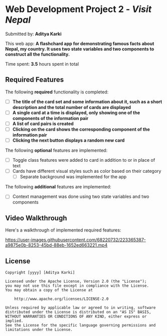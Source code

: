 # Web Development Project 2 - *Visit Nepal*

Submitted by: **Aditya Karki**

This web app: **A flashchard app for demonstrating famous facts about Nepal, my country. It uses two state variables and two components to construct all the functionality.**

Time spent: **3.5** hours spent in total

## Required Features

The following **required** functionality is completed:

- [ ] **The title of the card set and some information about it, such as a short description and the total number of cards are displayed**
- [ ] **A single card at a time is displayed, only showing one of the components of the information pair**
- [ ] **A list of card pairs is created**
- [ ] **Clicking on the card shows the corresponding component of the information pair**
- [ ] **Clicking the next button displays a random new card**

The following **optional** features are implemented:

- [ ] Toggle class features were added to card in addition to or in place of text
- [ ] Cards have different visual styles such as color based on their category
  - [ ] Separate background was implemented for the app

The following **additional** features are implemented:

* [ ] Context management was done using two state variables and two components

## Video Walkthrough

Here's a walkthrough of implemented required features:

https://user-images.githubusercontent.com/68220732/223365387-a9875e0b-8253-45bd-88eb-1652ed663221.mp4

## License

    Copyright [yyyy] [Aditya Karki]

    Licensed under the Apache License, Version 2.0 (the "License");
    you may not use this file except in compliance with the License.
    You may obtain a copy of the License at

        http://www.apache.org/licenses/LICENSE-2.0

    Unless required by applicable law or agreed to in writing, software
    distributed under the License is distributed on an "AS IS" BASIS,
    WITHOUT WARRANTIES OR CONDITIONS OF ANY KIND, either express or implied.
    See the License for the specific language governing permissions and
    limitations under the License.
